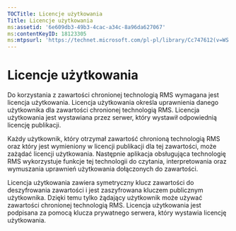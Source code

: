 ```yaml
---
TOCTitle: Licencje użytkowania
Title: Licencje użytkowania
ms:assetid: '6e609db3-49b3-4cac-a34c-8a96da627067'
ms:contentKeyID: 18123305
ms:mtpsurl: 'https://technet.microsoft.com/pl-pl/library/Cc747612(v=WS.10)'
---
```


Licencje użytkowania
====================

Do korzystania z zawartości chronionej technologią RMS wymagana jest licencja użytkowania. Licencja użytkowania określa uprawnienia danego użytkownika dla zawartości chronionej technologią RMS. Licencja użytkowania jest wystawiana przez serwer, który wystawił odpowiednią licencję publikacji.

Każdy użytkownik, który otrzymał zawartość chronioną technologią RMS oraz który jest wymieniony w licencji publikacji dla tej zawartości, może zażądać licencji użytkowania. Następnie aplikacja obsługująca technologię RMS wykorzystuje funkcje tej technologii do czytania, interpretowania oraz wymuszania uprawnień użytkowania dołączonych do zawartości.

Licencja użytkowania zawiera symetryczny klucz zawartości do deszyfrowania zawartości i jest zaszyfrowana kluczem publicznym użytkownika. Dzięki temu tylko żądający użytkownik może używać zawartości chronionej technologią RMS. Licencja użytkowania jest podpisana za pomocą klucza prywatnego serwera, który wystawia licencję użytkowania.

